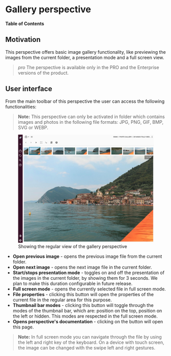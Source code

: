 # Gallery perspective

**Table of Contents**
<!-- toc -->

## Motivation
This perspective offers basic image gallery functionality, like previewing the images from the current folder, a presentation mode and a full screen view. 

 > <i class="profeature">pro</i> The perspective is available only in the PRO and the Enterprise versions of the product.

## User interface
From the main toolbar of this perspective the user can access the following functionalities:

> **Note:** This perspective can only be activated in folder which contains images and photos in the following file formats: JPG, PNG, GIF, BMP, SVG or WEBP.

<figure>
  <img title="" src="/media/tagspaces-gallery-overview.jpg" class="img-responsive center-block">
  <figcaption>Showing the regular view of the gallery perspective</figcaption>
</figure>

* **Open previous image** - opens the previous image file from the current folder.
* **Open next image** - opens the next image file in the current folder.
* **Start/stops presentation mode** - toggles on and off the presentation of the images in the current folder, by showing them for 3 seconds. We plan to make this duration configurable in future release.
* **Full screen mode** - opens the currently selected file in full screen mode. 
* **File properties** - clicking this button will open the properties of the current file in the regular area for this purpose. 
* **Thumbnail bar modes** - clicking this button will toggle through the modes of the thumbnail bar, which are: position on the top, position on the left or hidden. This modes are respected in the full screen mode.
* **Opens perspective's documentation** - clicking on the button will open this page.

> **Note:** In full screen mode you can navigate through the file by using the left and right key of the keyboard. On a device with touch screen, the image can be changed with the swipe left and right gestures. 


